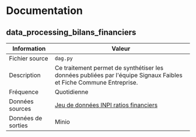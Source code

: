 # Documentation

## data_processing_bilans_financiers

| Information | Valeur |
| -------- | -------- |
| Fichier source | `dag.py` |
| Description | Ce traitement permet de synthétiser les données publiées par l'équipe Signaux Faibles et Fiche Commune Entreprise. |
| Fréquence | Quotidienne |
| Données sources | [Jeu de données INPI ratios financiers](https://www.data.gouv.fr/datasets/63cb2e29b22886911440440d) |
| Données de sorties | Minio |
